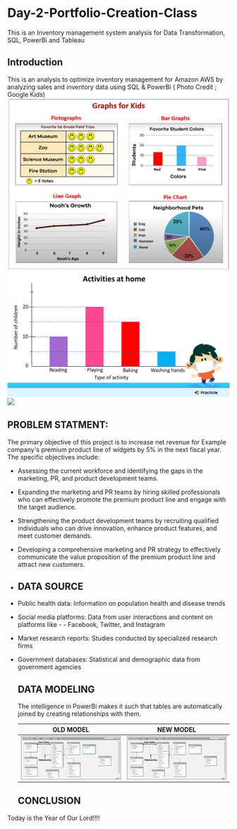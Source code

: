# Day-2-Portfolio-Creation-Class
This is an Inventory management system analysis for Data Transformation, SQL, PowerBi and Tableau

## Introduction ##
This is an analysis to optimize inventory management for Amazon AWS by analyzing sales and inventory data using SQL & PowerBi ( Photo Credit ; Google Kids)
 ![](graphs-kids.png)
 ![](bar-graphs-math-question-2.png)
 ![](seo-hero-data-modeling_wnhza)
 

 ## PROBLEM STATMENT:
The primary objective of this project is to increase net revenue for Example company's premium product line of widgets by 5% in the next fiscal year. The specific objectives include:

- Assessing the current workforce and identifying the gaps in the marketing, PR, and product development teams.
- Expanding the marketing and PR teams by hiring skilled professionals who can effectively promote the premium product line and engage with the target audience.
- Strengthening the product development teams by recruiting qualified individuals who can drive innovation, enhance product features, and meet customer demands.
- Developing a comprehensive marketing and PR strategy to effectively communicate the value proposition of the premium product line and attract new customers.

- ## DATA SOURCE ##
- Public health data: Information on population health and disease trends
- Social media platforms: Data from user interactions and content on platforms like - - Facebook, Twitter, and Instagram
- Market research reports: Studies conducted by specialized research firms
- Government databases: Statistical and demographic data from government agencies

  ## DATA MODELING ##
  The intelligence in PowerBi makes it such that tables are automatically joined by creating relationships with them.

  OLD MODEL                  |  NEW MODEL
  :----------------------:   | :----------------------:
  ![](diagram_view.jpg)      | ![](diagram_view.jpg)


   ## CONCLUSION ##
Today is the Year of Our Lord!!!!
